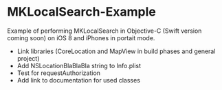 MKLocalSearch-Example
=====================

Example of performing MKLocalSearch in Objective-C (Swift version coming soon) on iOS 8 and iPhones in portait mode.

- Link libraries (CoreLocation and MapView in build phases and general project)
- Add NSLocationBlaBlaBla string to Info.plist
- Test for requestAuthorization
- Add link to documentation for used classes